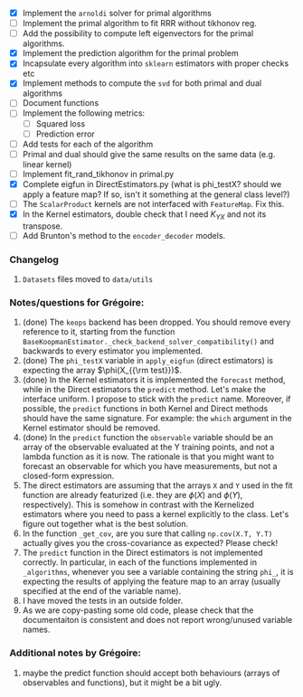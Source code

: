 - [x] Implement the `arnoldi` solver for primal algorithms
- [ ] Implement the primal algorithm to fit RRR without tikhonov reg.
- [ ] Add the possibility to compute left eigenvectors for the primal algorithms.
- [x] Implement the prediction algorithm for the primal problem
- [x] Incapsulate every algorithm into `sklearn` estimators with proper checks etc
- [x] Implement methods to compute the `svd` for both primal and dual algorithms
- [ ] Document functions
- [ ] Implement the following metrics:
    - [ ] Squared loss
    - [ ] Prediction error
- [ ] Add tests for each of the algorithm
- [ ] Primal and dual should give the same results on the same data (e.g. linear kernel)
- [ ] Implement fit_rand_tikhonov in primal.py
- [x] Complete eigfun in DirectEstimators.py (what is phi_testX? should we apply a feature map? If so, isn't it something at the general class level?)
- [ ] The `ScalarProduct` kernels are not interfaced with `FeatureMap`. Fix this.
- [X] In the Kernel estimators, double check that I need $K_{YX}$ and not its transpose.
- [ ] Add Brunton's method to the `encoder_decoder` models.
### Changelog
1. `Datasets` files moved to `data/utils`

### Notes/questions for Grégoire:
1. (done) The `keops` backend has been dropped. You should remove every reference to it, starting from the function `BaseKoopmanEstimator._check_backend_solver_compatibility()` and backwards to every estimator you implemented.
3. (done) The `phi_testX` variable in `apply_eigfun` (direct estimators) is expecting the array $\phi(X_{{\rm test}})$.
5. (done) In the Kernel estimators it is implemented the `forecast` method, while in the Direct estimators the `predict` method. Let's make the interface uniform. I propose to stick with the `predict` name. Moreover, if possible, the `predict` functions in both Kernel and Direct methods should have the same signature. For example: the `which` argument in the Kernel estimator should be removed.
5. (done) In the `predict` function the `observable` variable should be an array of the observable evaluated at the Y training points, and not a lambda function as it is now. The rationale is that you might want to forecast an observable for which you have measurements, but not a closed-form expression.
2. The direct estimators are assuming that the arrays `X` and `Y` used in the fit function are already featurized (i.e. they are $\phi(X)$ and $\phi(Y)$, respectively). This is somehow in contrast with the Kernelized estimators where you need to pass a kernel explicitly to the class. Let's figure out together what is the best solution.
4. In the function `_get_cov`, are you sure that calling `np.cov(X.T, Y.T)` actually gives you the cross-covariance as expected? Please check!
6. The `predict` function in the Direct estimators is not implemented correctly. In particular, in each of the functions implemented in `_algorithms`, whenever you see a variable containing the string `phi_`, it is expecting the results of applying the feature map to an array (usually specified at the end of the variable name).
7. I have moved the tests in an outside folder.
8. As we are copy-pasting some old code, please check that the documentaiton is consistent and does not report wrong/unused variable names.

### Additional notes by Grégoire:
1. maybe the predict function should accept both behaviours (arrays of observables and functions), but it might be a bit ugly.
